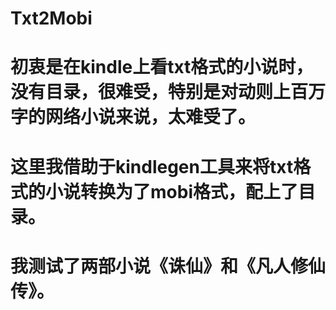 # Txt2Mobi
# 初衷是在kindle上看txt格式的小说时，没有目录，很难受，特别是对动则上百万字的网络小说来说，太难受了。
# 这里我借助于kindlegen工具来将txt格式的小说转换为了mobi格式，配上了目录。
# 我测试了两部小说《诛仙》和《凡人修仙传》。
